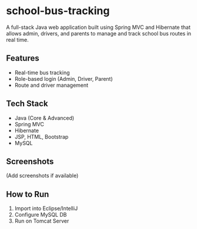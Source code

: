 # school-bus-tracking
A full-stack Java web application built using Spring MVC and Hibernate that allows admin, drivers, and parents to manage and track school bus routes in real time.
## Features
- Real-time bus tracking
- Role-based login (Admin, Driver, Parent)
- Route and driver management

## Tech Stack
- Java (Core & Advanced)
- Spring MVC
- Hibernate
- JSP, HTML, Bootstrap
- MySQL

## Screenshots
(Add screenshots if available)

## How to Run
1. Import into Eclipse/IntelliJ
2. Configure MySQL DB
3. Run on Tomcat Server
